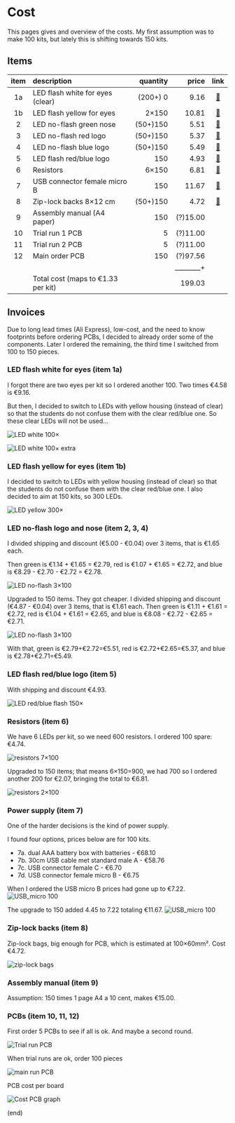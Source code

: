 # Cost

This pages gives and overview of the costs.
My first assumption was to make 100 kits, but lately this is shifting towards 150 kits.


## Items

|item| description                          | quantity |   price |                                                      link |
|:--:|:-------------------------------------|---------:|--------:|:---------------------------------------------------------:|
|  1a| LED flash white for eyes (clear)     | (200+) 0 |    9.16 |[🔗](https://www.aliexpress.com/item/1005003630965480.html)|
|  1b| LED flash yellow for eyes            |    2×150 |   10.81 |[🔗](https://www.aliexpress.com/item/1005003630965480.html)|
|  2 | LED no-flash green nose              | (50+)150 |    5.51 |[🔗](https://www.aliexpress.com/item/1005005071977501.html)|
|  3 | LED no-flash red logo                | (50+)150 |    5.37 |[🔗](https://www.aliexpress.com/item/1005005071977501.html)|
|  4 | LED no-flash blue logo               | (50+)150 |    5.49 |[🔗](https://www.aliexpress.com/item/1005005071977501.html)|
|  5 | LED flash red/blue logo              |      150 |    4.93 |[🔗](https://www.aliexpress.com/item/1005003797732300.html)|
|  6 | Resistors                            |    6×150 |    6.81 |[🔗](https://www.aliexpress.com/item/1005002091320103.html)|
|  7 | USB connector female micro B         |      150 |   11.67 |[🔗](https://www.aliexpress.com/item/1005003803598713.html)|
|  8 | Zip-lock backs 8×12 cm               | (50+)150 |    4.72 |[🔗](https://www.aliexpress.com/item/1005005297741601.html)|
|  9 | Assembly manual (A4 paper)           |      150 |(?)15.00 |                                                           |
| 10 | Trial run 1 PCB                      |        5 |(?)11.00 |                                                           |
| 11 | Trial run 2 PCB                      |        5 |(?)11.00 |                                                           |
| 12 | Main order PCB                       |      150 |(?)97.56 |                                                           |
|    |                                      |          |________+|                                                           |
|    | Total cost (maps to €1.33 per kit)   |          |  199.03 |                                                           |


## Invoices

Due to long lead times (Ali Express), low-cost, and the need to know footprints
before ordering PCBs, I decided to already order some of the components.
Later I ordered the remaining, the third time I switched from 100 to 150 pieces.



### LED flash white for eyes (item 1a)

I forgot there are two eyes per kit so I ordered another 100.
Two times €4.58 is €9.16.

But then, I decided to switch to LEDs with yellow housing (instead of clear) 
so that the students do not confuse them with the clear red/blue one.
So these clear LEDs will not be used...

![LED white 100×](cost-led-white-100.png)

![LED white 100× extra](cost-led-white-100extra.png)





### LED flash yellow for eyes (item 1b)

I decided to switch to LEDs with yellow housing (instead of clear) so that the students do not confuse them with the clear red/blue one.
I also decided to aim at 150 kits, so 300 LEDs.

![LED yellow 300×](cost2-led-yellow-300.png)




### LED no-flash logo and nose (item 2, 3, 4)

I divided shipping and discount (€5.00 - €0.04) over 3 items, that is €1.65 each.

Then green is €1.14 + €1.65 = €2.79, red is €1.07 + €1.65 = €2.72, 
and blue is €8.29 - €2.70 - €2.72 = €2.78.

![LED no-flash 3×100](cost-led-red-100-blue-100-green-100.png)



Upgraded to 150 items. They got cheaper.
I divided shipping and discount (€4.87 - €0.04) over 3 items, that is €1.61 each.
Then green is €1.11 + €1.61 = €2.72, red is €1.04 + €1.61 = €2.65, 
and blue is €8.08 - €2.72 - €2.65 = €2.71.


![LED no-flash 3×100](cost3-led-red-100-blue-100-green-100.png)


With that, green is €2.79+€2.72=€5.51, red is €2.72+€2.65=€5.37, and blue is €2.78+€2.71=€5.49.




### LED flash red/blue logo (item 5)

With shipping and discount €4.93.

![LED red/blue flash 150×](cost-led-redblue-150.png)




### Resistors (item 6)

We have 6 LEDs per kit, so we need 600 resistors. I ordered 100 spare: €4.74.

![resistors 7×100](cost-R220-700.png)


Upgraded to 150 items; that means 6×150=900, we had 700 so I ordered another 200 for €2.07, bringing the total to €6.81.

![resistors 2×100](cost3-R220-200.png)




### Power supply (item 7)

One of the harder decisions is the kind of power supply.

I found four options, prices below are for 100 kits.

 - 7a. dual AAA battery box with batteries - €68.10
 - 7b. 30cm USB cable met standard male A - €58.76
 - 7c. USB connector female C - €6.70
 - 7d. USB connector female micro B  - €6.75

When I ordered the USB micro B prices had gone up to €7.22.
![USB_micro 100](cost2-usbmicro-100.png)


The upgrade to 150 added 4.45 to 7.22 totaling €11.67.
![USB_micro 100](cost3-usbmicro-50.png)




### Zip-lock backs (item 8)

Zip-lock bags, big enough for PCB, which is estimated at 100×60mm². Cost €4.72.

![zip-lock bags](cost2-ziplock-200.png)




### Assembly manual (item 9)

Assumption: 150 times 1 page A4 a 10 cent, makes €15.00.




### PCBs (item 10, 11, 12)

First order 5 PCBs to see if all is ok. And maybe a second round.

![Trial run PCB](cost-pcb-5.png)


When trial runs are ok, order 100 pieces

![main run PCB](cost-pcb-100.png)


PCB cost per board

![Cost PCB graph](cost-pcb-graph.png)

(end)
 